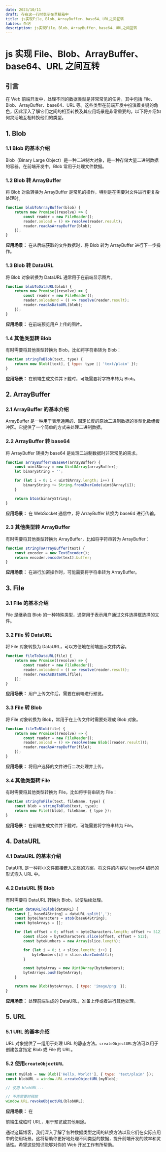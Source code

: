 ```yaml
---
date: 2023/10/11
draft: 存在这一行时表示在草稿箱中
title: js实现File、Blob、ArrayBuffer、base64、URL之间互转
lables: 杂记
description: js实现File、Blob、ArrayBuffer、base64、URL之间互转
---
```


# js 实现 File、Blob、ArrayBuffer、base64、URL 之间互转

## 引言

在 Web 前端开发中，处理不同的数据类型是非常常见的任务，其中包括 File、Blob、ArrayBuffer、base64、URL 等。这些类型在前端开发中扮演着关键的角色，因此深入了解它们之间的相互转换及其应用场景是非常重要的。以下将介绍如何灵活地互相转换他们的类型。

## 1. Blob

### 1.1 Blob 的基本介绍

Blob（Binary Large Object）是一种二进制大对象，是一种存储大量二进制数据的容器。在前端开发中，Blob 常用于处理文件数据。

### 1.2 Blob 转 ArrayBuffer

将 Blob 对象转换为 ArrayBuffer 是常见的操作，特别是在需要对文件进行更复杂处理时。

```javascript
function blobToArrayBuffer(blob) {
    return new Promise((resolve) => {
        const reader = new FileReader();
        reader.onload = () => resolve(reader.result);
        reader.readAsArrayBuffer(blob);
    });
}
```

**应用场景：** 在从后端获取的文件数据时，将 Blob 转为 ArrayBuffer 进行下一步操作。

### 1.3 Blob 转 DataURL

将 Blob 对象转换为 DataURL 通常用于在前端显示图片。

```javascript
function blobToDataURL(blob) {
    return new Promise((resolve) => {
        const reader = new FileReader();
        reader.onloadend = () => resolve(reader.result);
        reader.readAsDataURL(blob);
    });
}
```

**应用场景：** 在前端预览用户上传的图片。

### 1.4 其他类型转 Blob

有时需要将其他类型转换为 Blob，比如将字符串转为 Blob：

```javascript
function stringToBlob(text, type) {
    return new Blob([text], { type: type || 'text/plain' });
}
```

**应用场景：** 在前端生成文件并下载时，可能需要将字符串转为 Blob。

## 2. ArrayBuffer

### 2.1 ArrayBuffer 的基本介绍

ArrayBuffer 是一种用于表示通用的、固定长度的原始二进制数据的类型化数组缓冲区。它提供了一个简单的方式来处理二进制数据。

### 2.2 ArrayBuffer 转 base64

将 ArrayBuffer 转换为 base64 是处理二进制数据时非常常见的需求。

```javascript
function arrayBufferToBase64(arrayBuffer) {
    const uint8Array = new Uint8Array(arrayBuffer);
    let binaryString = '';

    for (let i = 0; i < uint8Array.length; i++) {
        binaryString += String.fromCharCode(uint8Array[i]);
    }

    return btoa(binaryString);
}
```

**应用场景：** 在 WebSocket 通信中，将 ArrayBuffer 转换为 base64 进行传输。

### 2.3 其他类型转 ArrayBuffer

有时需要将其他类型转换为 ArrayBuffer，比如将字符串转为 ArrayBuffer：

```javascript
function stringToArrayBuffer(text) {
    const encoder = new TextEncoder();
    return encoder.encode(text).buffer;
}
```

**应用场景：** 在进行加密操作时，可能需要将字符串转为 ArrayBuffer。

## 3. File

### 3.1 File 的基本介绍

File 是继承自 Blob 的一种特殊类型，通常用于表示用户通过文件选择框选择的文件。

### 3.2 File 转 DataURL

将 File 对象转换为 DataURL，可以方便地在前端显示文件内容。

```javascript
function fileToDataURL(file) {
    return new Promise((resolve) => {
        const reader = new FileReader();
        reader.onloadend = () => resolve(reader.result);
        reader.readAsDataURL(file);
    });
}
```

**应用场景：** 用户上传文件后，需要在前端进行预览。

### 3.3 File 转 Blob

将 File 对象转换为 Blob，常用于在上传文件时需要处理成 Blob 对象。

```javascript
function fileToBlob(file) {
    return new Promise((resolve) => {
        const reader = new FileReader();
        reader.onload = () => resolve(new Blob([reader.result]));
        reader.readAsArrayBuffer(file);
    });
}
```

**应用场景：** 将用户选择的文件进行二次处理并上传。

### 3.4 其他类型转 File

有时需要将其他类型转换为 File，比如将字符串转为 File：

```javascript
function stringToFile(text, fileName, type) {
    const blob = stringToBlob(text, type);
    return new File([blob], fileName, { type });
}
```

**应用场景：** 在前端生成文件并下载时，可能需要将字符串转为 File。

## 4. DataURL

### 4.1 DataURL 的基本介绍

DataURL 是一种将小文件直接嵌入文档的方案，将文件的内容以 base64 编码的形式嵌入 URL 中。

### 4.2 DataURL 转 Blob

有时需要将 DataURL 转换为 Blob，以便后续处理。

```javascript
function dataURLToBlob(dataURL) {
    const [, base64String] = dataURL.split(',');
    const byteCharacters = atob(base64String);
    const byteArrays = [];

    for (let offset = 0; offset < byteCharacters.length; offset += 512) {
        const slice = byteCharacters.slice(offset, offset + 512);
        const byteNumbers = new Array(slice.length);

        for (let i = 0; i < slice.length; i++) {
            byteNumbers[i] = slice.charCodeAt(i);
        }

        const byteArray = new Uint8Array(byteNumbers);
        byteArrays.push(byteArray);
    }

    return new Blob(byteArrays, { type: 'image/png' });
}
```

**应用场景：** 处理前端生成的 DataURL，准备上传或者进行其他处理。

## 5. URL

### 5.1 URL 的基本介绍

URL 对象提供了一组用于处理 URL 的静态方法。`createObjectURL`方法可以用于创建包含指定 Blob 或 File 的 URL。

### 5.2 使用`createObjectURL`

```javascript
const myBlob = new Blob(['Hello, World!'], { type: 'text/plain' });
const blobURL = window.URL.createObjectURL(myBlob);

// 使用 blobURL...

// 不再需要时释放
window.URL.revokeObjectURL(blobURL);
```

**应用场景：** 在

前端生成临时 URL，用于预览或其他用途。

通过这篇博客，我们深入了解了各种数据类型之间的转换方法以及它们在实际应用中的使用场景。这将帮助你更好地处理不同类型的数据，提升前端开发的效率和灵活性。希望这些知识能够对你的 Web 开发工作有所帮助。
